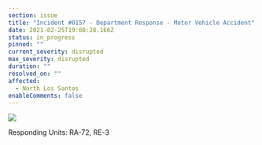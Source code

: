 ```yaml
---
section: issue
title: "Incident #0157 - Department Response - Motor Vehicle Accident"
date: 2021-02-25T19:08:28.166Z
status: in_progress
pinned: ""
current_severity: disrupted
max_severity: disrupted
duration: ""
resolved_on: ""
affected:
  - North Los Santos
enableComments: false
---
```

![](https://i.imgur.com/ZyJdnTF.jpg)

Responding Units: RA-72, RE-3